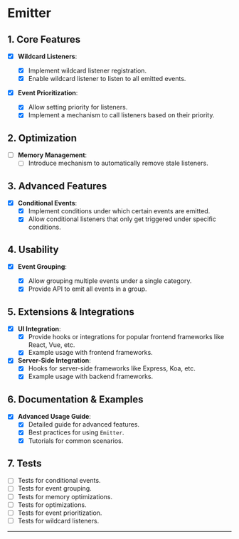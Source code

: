 # Emitter

## 1. Core Features

- [x] **Wildcard Listeners**:

  - [x] Implement wildcard listener registration.
  - [x] Enable wildcard listener to listen to all emitted events.

- [x] **Event Prioritization**:

  - [x] Allow setting priority for listeners.
  - [x] Implement a mechanism to call listeners based on their priority.

## 2. Optimization

- [ ] **Memory Management**:
  - [ ] Introduce mechanism to automatically remove stale listeners.

## 3. Advanced Features

- [x] **Conditional Events**:
  - [x] Implement conditions under which certain events are emitted.
  - [x] Allow conditional listeners that only get triggered under specific conditions.

## 4. Usability

- [x] **Event Grouping**:

  - [x] Allow grouping multiple events under a single category.
  - [x] Provide API to emit all events in a group.

## 5. Extensions & Integrations

- [x] **UI Integration**:
  - [x] Provide hooks or integrations for popular frontend frameworks like React, Vue, etc.
  - [x] Example usage with frontend frameworks.
- [x] **Server-Side Integration**:
  - [x] Hooks for server-side frameworks like Express, Koa, etc.
  - [x] Example usage with backend frameworks.

## 6. Documentation & Examples

- [x] **Advanced Usage Guide**:
  - [x] Detailed guide for advanced features.
  - [x] Best practices for using `Emitter`.
  - [x] Tutorials for common scenarios.

## 7. Tests

- [ ] Tests for conditional events.
- [ ] Tests for event grouping.
- [ ] Tests for memory optimizations.
- [ ] Tests for optimizations.
- [ ] Tests for event prioritization.
- [ ] Tests for wildcard listeners.

---
